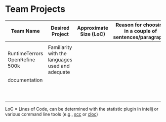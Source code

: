 # Team Projects

| Team Name  | Desired Project | Approximate Size (LoC) | Reason for choosing in a couple of sentences/paragraphs |
|------------|-----------------|------------------------|---------------------------------------------------------|
|            |                 |                        |                                                         |
|RuntimeTerrors  OpenRefine         500k                  | Familiarity with the languages used and adequate
															  documentation                                                        |
|            |                 |                        |                                                         |
|            |                 |                        |                                                         |
|            |                 |                        |                                                         |
|            |                 |                        |                                                         |
|            |                 |                        |                                                         |
|            |                 |                        |                                                         |
|            |                 |                        |                                                         |
|            |                 |                        |                                                         |
|            |                 |                        |                                                         |


LoC = Lines of Code, can be determined with the statistic plugin in intelij or various command line tools (e.g., [scc](https://github.com/boyter/scc) or [cloc](https://github.com/AlDanial/cloc))
